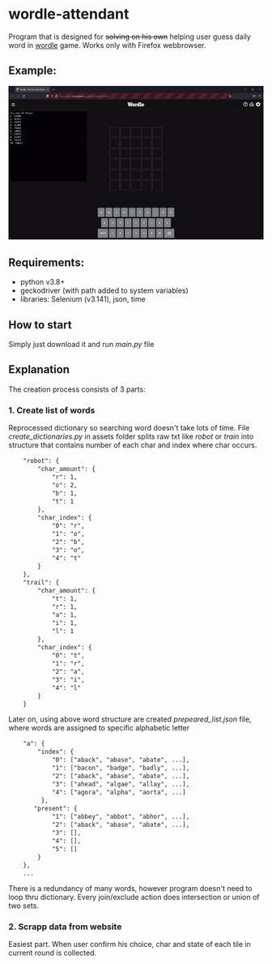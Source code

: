 # wordle-attendant
Program that is designed for ~~solving on his own~~ helping user guess daily word in [wordle](https://www.nytimes.com/games/wordle/index.html) game.
  Works only with Firefox webbrowser.


## Example:
![demo](https://github.com/P4llix/wordle-attendant/blob/main/doc/demo.gif)

## Requirements:

- python v3.8+
- geckodriver (with path added to system variables)
- libraries: Selenium (v3.141), json, time


## How to start

Simply just download it and run *main.py* file

## Explanation
The creation process consists of 3 parts:

### 1. Create list of words
Reprocessed dictionary so searching word doesn't take lots of time. File *create_dictionaries.py* in assets folder splits raw txt like *robot* or *train* into structure that contains number of each char and index where char occurs.
```
    "robot": {
        "char_amount": {
            "r": 1,
            "o": 2,
            "b": 1,
            "t": 1
        },
        "char_index": {
            "0": "r",
            "1": "o",
            "2": "b",
            "3": "o",
            "4": "t"
        }
    },
    "trail": {
        "char_amount": {
            "t": 1,
            "r": 1,
            "a": 1,
            "i": 1,
            "l": 1
        },
        "char_index": {
            "0": "t",
            "1": "r",
            "2": "a",
            "3": "i",
            "4": "l"
        }
    }
```
Later on, using above word structure are created *prepeared_list.json* file, where words are assigned to specific alphabetic letter
```
    "a": {
        "index": {
            "0": ["aback", "abase", "abate", ...],
            "1": ["bacon", "badge", "badly", ...],
            "2": ["aback", "abase", "abate", ...],
            "3": ["ahead", "algae", "allay", ...],
            "4": ["agora", "alpha", "aorta", ...]
         },
       "present": {
            "1": ["abbey", "abbot", "abhor", ...],
            "2": ["aback", "abase", "abate", ...],
            "3": [],
            "4": [],
            "5": []
        }
    },
    ...
```
There is a redundancy of many words, however program doesn't need to loop thru dictionary. Every join/exclude action does intersection or union of two sets.

### 2. Scrapp data from website
Easiest part. When user confirm his choice, char and state of each tile in current round is collected.
